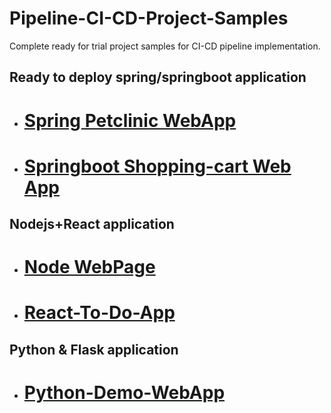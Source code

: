 # Pipeline-CI-CD-Project-Samples
Complete ready for trial project samples for CI-CD pipeline implementation.


## Ready to deploy spring/springboot application
- # [Spring Petclinic WebApp](https://github.com/EmAdd9/Petclinic.git)
- # [Springboot Shopping-cart Web App](https://github.com/EmAdd9/CI-CD-01.git)

## Nodejs+React application
- # [Node WebPage](https://github.com/EmAdd9/Demo-webpage-NodeJs.git)
- # [React-To-Do-App](https://github.com/EmAdd9/Demo-React-To-Do-App.git)

## Python & Flask application
- # [Python-Demo-WebApp](https://github.com/EmAdd9/Python-Demo-WebApp.git)

